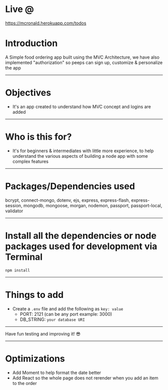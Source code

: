 # Live @

https://mcronald.herokuapp.com/todos 

# Introduction

A Simple food ordering app built using the MVC Architecture, we have also implemented "authorization" so peeps can sign up, customize & personalize the app 

---

# Objectives

- It's an app created to understand how MVC concept and logins are added

---

# Who is this for? 

- It's for beginners & intermediates with little more experience, to help understand the various aspects of building a node app with some complex features

---

# Packages/Dependencies used 

bcrypt, connect-mongo, dotenv, ejs, express, express-flash, express-session, mongodb, mongoose, morgan, nodemon, passport, passport-local, validator

---

# Install all the dependencies or node packages used for development via Terminal

`npm install` 

---

# Things to add

- Create a `.env` file and add the following as `key: value` 
  - PORT: 2121 (can be any port example: 3000) 
  - DB_STRING: `your database URI` 
 ---
 
 Have fun testing and improving it! 😎

---

# Optimizations
  - Add Moment to help format the date better
  - Add React so the whole page does not rerender when you add an item to the order
  
